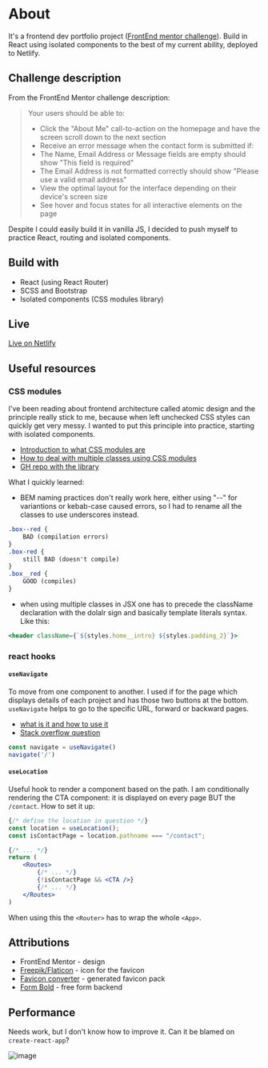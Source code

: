 # About

It's a frontend dev portfolio project ([FrontEnd mentor challenge](https://www.frontendmentor.io/challenges/minimalist-portfolio-website-LMy-ZRyiE)). Build in React using isolated components to the best of my current ability, deployed to Netlify.

## Challenge description

From the FrontEnd Mentor challenge description:
>Your users should be able to:
>
>* Click the "About Me" call-to-action on the homepage and have the screen scroll down to the next section
>* Receive an error message when the contact form is submitted if:
> * The Name, Email Address or Message fields are empty should show "This field is required"
> * The Email Address is not formatted correctly should show "Please use a valid email address"
>* View the optimal layout for the interface depending on their device's screen size
>* See hover and focus states for all interactive elements on the page

Despite I could easily build it in vanilla JS, I decided to push myself to practice React, routing and isolated components.

## Build with

* React (using React Router)
* SCSS and Bootstrap
* Isolated components (CSS modules library)

## Live

[Live on Netlify](https://roaring-dango-d529da.netlify.app/)

## Useful resources

### CSS modules

I've been reading about frontend architecture called atomic design and the principle really stick to me, because when left unchecked CSS styles can quickly get very messy. I wanted to put this principle into practice, starting with isolated components.

* [Introduction to what CSS modules are](https://dev.to/eransakal/how-to-isolate-component-styles-in-react-using-css-modules-mkm)
* [How to deal with multiple classes using CSS modules](https://www.codeconcisely.com/posts/react-css-modules-multiple-classes/)
* [GH repo with the library](https://github.com/css-modules/css-modules)

What I quickly learned:

* BEM naming practices don't really work here, either using "--" for variantions or kebab-case caused errors, so I had to rename all the classes to use underscores instead.

```css
.box--red {
    BAD (compilation errors)
}
.box-red {
    still BAD (doesn't compile)
}
.box__red {
    GOOD (compiles)
}
```

* when using multiple classes in JSX one has to precede the className declaration with the dolalr sign and basically template literals syntax. Like this:

```jsx
<header className={`${styles.home__intro} ${styles.padding_2}`}>
```

### react hooks

#### `useNavigate`

To move from one component to another. I used if for the page which displays details of each project and has those two buttons at the bottom. `useNavigate` helps to go to the specific URL, forward or backward pages.

* [what is it and how to use it](https://www.geeksforgeeks.org/reactjs-usenavigate-hook/)
* [Stack overflow question](https://stackoverflow.com/questions/64838587/how-to-properly-use-usehistory-from-react-router-dom)

```jsx
const navigate = useNavigate()
navigate('/')
```

#### `useLocation`

Useful hook to render a component based on the path. I am conditionally rendering the CTA component: it is displayed on every page BUT the `/contact`.
How to set it up:

```jsx
{/* define the location in question */}
const location = useLocation();
const isContactPage = location.pathname === "/contact";

{/* ... */}
return (
    <Routes>
        {/* ... */}
        {!isContactPage && <CTA />}
        {/* ... */}
    </Routes>
)
```

When using this the `<Router>` has to wrap the whole `<App>`.

## Attributions

* FrontEnd Mentor - design
* [Freepik/Flaticon](https://www.flaticon.com/free-icons/portfolio) - icon for the favicon
* [Favicon converter](https://favicon.io/favicon-converter/) - generated favicon pack
* [Form Bold](https://formbold.com/) - free form backend

## Performance

Needs work, but I don't know how to improve it. Can it be blamed on `create-react-app`?

![image](https://github.com/WitchDevelops/minimal-portfolio/assets/112077394/d4b62934-c0e6-4f65-96ba-a5355f13fd8e)

